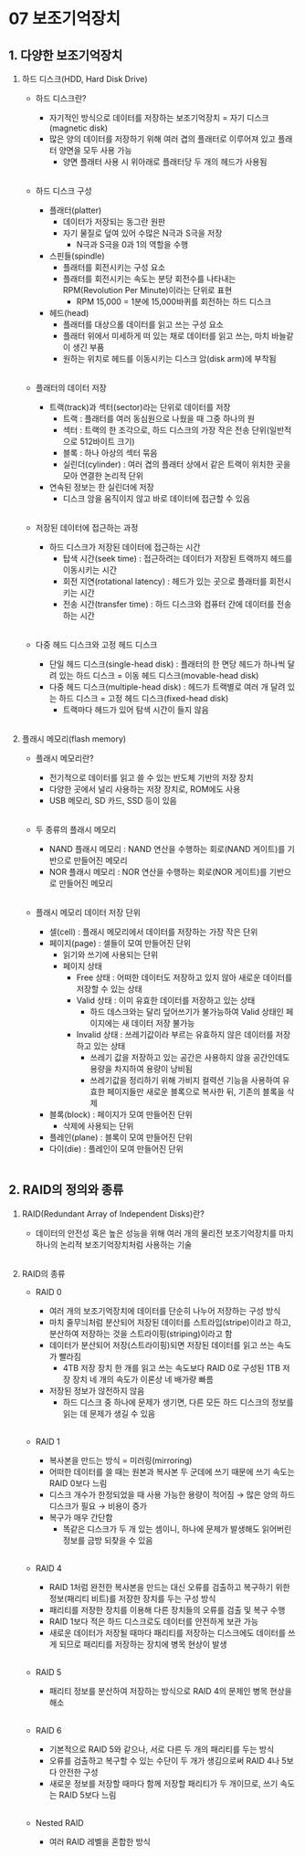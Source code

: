 # 07 보조기억장치

## 1. 다양한 보조기억장치
1. 하드 디스크(HDD, Hard Disk Drive)
    - 하드 디스크란?
        - 자기적인 방식으로 데이터를 저장하는 보조기억장치 = 자기 디스크(magnetic disk)
        - 많은 양의 데이터를 저장하기 위해 여러 겹의 플래터로 이루어져 있고 플래터 양면을 모두 사용 가능
            - 양면 플래터 사용 시 위아래로 플래터당 두 개의 헤드가 사용됨<br><br>
    
    - 하드 디스크 구성
        - 플래터(platter)
            - 데이터가 저장되는 동그란 원판
            - 자기 물질로 덮여 있어 수많은 N극과 S극을 저장
                - N극과 S극을 0과 1의 역할을 수행
        - 스핀들(spindle)
            - 플래터를 회전시키는 구성 요소
            - 플래터를 회전시키는 속도는 분당 회전수를 나타내는 RPM(Revolution Per Minute)이라는 단위로 표현
                - RPM 15,000 = 1분에 15,000바퀴를 회전하는 하드 디스크
        - 헤드(head)
            - 플래터를 대상으롤 데이터를 읽고 쓰는 구성 요소
            - 플래터 위에서 미세하게 떠 있는 채로 데이터를 읽고 쓰는, 마치 바늘같이 생긴 부품
            - 원하는 위치로 헤드를 이동시키는 디스크 암(disk arm)에 부착됨<br><br>

    - 플래터의 데이터 저장
        - 트랙(track)과 섹터(sector)라는 단위로 데이터를 저장
            - 트랙 : 플래터를 여러 동심원으로 나웠을 때 그중 하나의 원
            - 섹터 : 트랙의 한 조각으로, 하드 디스크의 가장 작은 전송 단위(일반적으로 512바이트 크기)
            - 블록 : 하나 아상의 섹터 묶음
            - 실린더(cylinder) : 여러 겹의 플래터 상에서 같은 트랙이 위치한 곳을 모아 연결한 논리적 단위
        - 연속된 정보는 한 실린더에 저장
            - 디스크 암을 움직이지 않고 바로 데이터에 접근할 수 있음<br><br>

    - 저장된 데이터에 접근하는 과정
        - 하드 디스크가 저장된 데이터에 접근하는 시간
            - 탑색 시간(seek time) : 접근하려는 데이터가 저장된 트랙까지 헤드를 이동시키는 시간
            - 회전 지연(rotational latency) : 헤드가 있는 곳으로 플래터를 회전시키는 시간
            - 전송 시간(transfer time) : 하드 디스크와 컴퓨터 간에 데이터를 전송하는 시간<br><br>

    - 다중 헤드 디스크와 고정 헤드 디스크
        - 단일 헤드 디스크(single-head disk) : 플래터의 한 면당 헤드가 하나씩 달려 있는 하드 디스크 = 이동 헤드 디스크(movable-head disk)
        - 다중 헤드 디스크(multiple-head disk) : 헤드가 트랙별로 여러 개 달려 있는 하드 디스크 = 고정 헤드 디스크(fixed-head disk)
            - 트랙마다 헤드가 있어 탐색 시간이 들지 않음<br><br>

2. 플래시 메모리(flash memory)
    - 플래시 메모리란?
        - 전기적으로 데이터를 읽고 쓸 수 있는 반도체 기반의 저장 장치
        - 다양한 곳에서 널리 사용하는 저장 장치로, ROM에도 사용
        - USB 메모리, SD 카드, SSD 등이 있음<br><br>

    - 두 종류의 플래시 메모리
        - NAND 플래시 메모리 : NAND 연산을 수행하는 회로(NAND 게이트)를 기반으로 만들어진 메모리
        - NOR 플래시 메모리 : NOR 연산을 수행하는 회로(NOR 게이트)를 기반으로 만들어진 메모리<br><br>

    - 플래시 메모리 데이터 저장 단위
        - 셀(cell) : 플래시 메모리에서 데이터를 저장하는 가장 작은 단위
        - 페이지(page) : 셀들이 모여 만들어진 단위
            - 읽기와 쓰기에 사용되는 단위
            - 페이지 상태
                - Free 상태 : 어떠한 데이터도 저장하고 있지 않아 새로운 데이터를 저장할 수 있는 상태
                - Valid 상태 : 이미 유효한 데이터를 저장하고 있는 상태
                    - 하드 데스크와는 달리 덮어쓰기가 불가능하여 Valid 상태인 페이지에는 새 데이터 저장 불가능
                - Invalid 상태 : 쓰레기값이라 부르는 유효하지 않은 데이터를 저장하고 있는 상태
                    - 쓰레기 값을 저장하고 있는 공간은 사용하지 않을 공간인데도 용량을 차지하여 용량이 낭비됨
                    - 쓰레기값을 정리하기 위해 가비지 컬력션 기능을 사용하여 유효한 페이지들만 새로운 블록으로 복사한 뒤, 기존의 블록을 삭제
        - 블록(block) : 페이지가 모여 만들어진 단위
            - 삭제에 사용되는 단위
        - 플레인(plane) : 블록이 모여 만들어진 단위
        - 다이(die) : 플레인이 모여 만들어진 단위<br><br>

## 2. RAID의 정의와 종류
1. RAID(Redundant Array of Independent Disks)란?
    - 데이터의 안전성 혹은 높은 성능을 위해 여러 개의 물리전 보조기억장치를 마치 하나의 논리적 보조기억장치처럼 사용하는 기술<br><br>

2. RAID의 종류
    - RAID 0
        - 여러 개의 보조기억장치에 데이터를 단순히 나누어 저장하는 구성 방식
        - 마치 줄무늬처럼 분산되어 저장된 데이터를 스트라입(stripe)이라고 하고, 분산하여 저장하는 것을 스트라이핑(striping)이라고 함
        - 데이터가 분산되어 저장(스트라이핑)되면 저장된 데이터를 읽고 쓰는 속도가 빨라짐
            - 4TB 저장 장치 한 개를 읽고 쓰는 속도보다 RAID 0로 구성된 1TB 저장 장치 네 개의 속도가 이론상 네 배가량 빠름
        - 저장된 정보가 않전하지 않음
            - 하드 디스크 중 하나에 문제가 생기면, 다른 모든 하드 디스크의 정보를 읽는 데 문제가 생길 수 있음<br><br>

    - RAID 1
        - 복사본을 만드는 방식 = 미러링(mirroring)
        - 어떠한 데이터를 쓸 때는 원본과 복사본 두 군데에 쓰기 때문에 쓰기 속도는 RAID 0보다 느림
        - 디스크 개수가 한정되었을 때 사용 가능한 용량이 적어짐 → 많은 양의 하드 디스크가 필요 → 비용이 증가
        - 복구가 매우 간단함
            - 똑같은 디스크가 두 개 있는 셈이니, 하나에 문제가 발생해도 읽어버린 정보를 금방 되찾을 수 있음<br><br>

    - RAID 4
        - RAID 1처럼 완전한 복사본을 만드는 대신 오류를 검출하고 복구하기 위한 정보(패리티 비트)를 저장한 장치를 두는 구성 방식
        - 패리티를 저장한 장치를 이용해 다른 장치들의 오류를 검출 및 복구 수행
        - RAID 1보다 적은 하드 디스크로도 데이터를 안전하게 보관 가능
        - 새로운 데이터가 저장될 때마다 패리티를 저장하는 디스크에도 데이터를 쓰게 되므로 패리티를 저장하는 장치에 병목 현상이 발생<br><br>

    - RAID 5
        - 패리티 정보를 분산하여 저장하는 방식으로 RAID 4의 문제인 병목 현상을 해소<br><br>

    - RAID 6
        - 기본적으로 RAID 5와 같으나, 서로 다른 두 개의 패리티를 두는 방식
        - 오류를 검출하고 복구할 수 있는 수단이 두 개가 생김으로써 RAID 4나 5보다 안전한 구성
        - 새로운 정보를 저장할 때마다 함께 저장할 패리티가 두 개이므로, 쓰기 속도는 RAID 5보다 느림<br><br>

    - Nested RAID
        - 여러 RAID 레벨을 혼합한 방식
